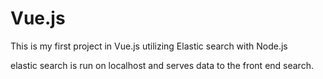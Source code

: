# Vue.js
This is my first project in Vue.js utilizing Elastic search with Node.js


elastic search is run on localhost and serves data to the front end search.
